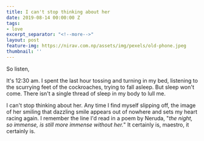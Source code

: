 ```yaml
---
title: I can't stop thinking about her
date: 2019-08-14 00:00:00 Z
tags:
- love
excerpt_separator: "<!--more-->"
layout: post
feature-img: https://nirav.com.np/assets/img/pexels/old-phone.jpeg
thumbnail: ''
---
```


So listen,

It's 12:30 am. I spent the last hour tossing and turning in my bed, listening to the scurrying feet of the cockroaches, trying to fall asleep. But sleep won't come. There isn't a single thread of sleep in my body to lull me.

<!--more-->

I can't stop thinking about her. Any time I find myself slipping off, the image of her smiling that dazzling smile appears out of nowhere and sets my heart racing again. I remember the line I'd read in a poem by Neruda, "_the night, so immense, is still more immense without her._" It certainly is, maestro, it certainly is.